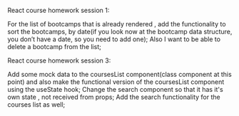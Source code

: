 React course homework session 1:

For the list of bootcamps that is already rendered , add the functionality to sort the bootcamps, by date(if you look now at the bootcamp data structure, you don’t have a date, so you need to add one);
Also I want to be able to delete a bootcamp from the list;


React course homework session 3:

Add some mock data to the coursesList component(class component at this point) and also make the functional version of the coursesList component using the useState hook;
Change the search component so that it has it's own state , not received from props; Add the search functionality for the courses list as well;
